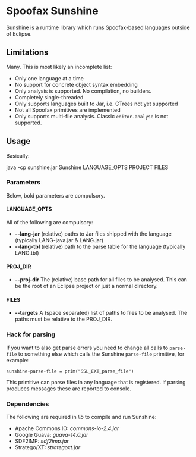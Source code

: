 # Spoofax Sunshine

Sunshine is a runtime library which runs Spoofax-based languages  outside of Eclipse.

## Limitations
Many. This is most likely an incomplete list:

* Only one language at a time
* No support for concrete object syntax embedding
* Only analysis is supported. No compilation, no builders.
* Completely single-threaded
* Only supports languages built to Jar, i.e. CTrees not yet supported
* Not all Spoofax primitives are implemented
* Only supports multi-file analysis. Classic `editor-analyse` is not supported.

## Usage
Basically:

   java -cp sunshine.jar Sunshine LANGUAGE_OPTS PROJECT FILES

### Parameters
Below, bold parameters are compulsory.

#### LANGUAGE_OPTS
All of the following are compulsory:

* **--lang-jar** (relative) paths to Jar files shipped with the language (typically LANG-java.jar & LANG.jar)
* **--lang-tbl** (relative) path to the parse table for the language (typically LANG.tbl)

#### PROJ_DIR
* **--proj-dir** The (relative) base path for all files to be analysed. This can be the root of an Eclipse project or just a normal directory.

#### FILES
* **--targets** A (space separated) list of paths to files to be analysed. The paths must be relative to the PROJ_DIR.

### Hack for parsing
If you want to also get parse errors you need to change all calls to `parse-file` to something else which calls the Sunshine `parse-file` primitive, for example:

    sunshine-parse-file = prim("SSL_EXT_parse_file")

This primitive can parse files in any language that is registered. If parsing produces messages these are reported to console.

### Dependencies
The following are required in *lib* to compile and run Sunshine:

* Apache Commons IO: *commons-io-2.4.jar*
* Google Guava: *guava-14.0.jar*
* SDF2IMP: *sdf2imp.jar*
* Stratego/XT: *strategoxt.jar*
